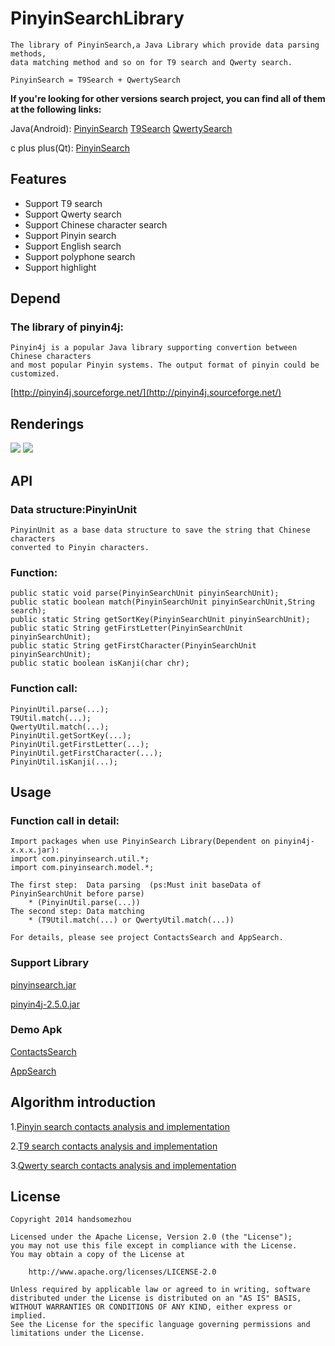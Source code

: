 PinyinSearchLibrary
===================
	The library of PinyinSearch,a Java Library which provide data parsing methods, 
	data matching method and so on for T9 search and Qwerty search.
	
	PinyinSearch = T9Search + QwertySearch
	
**If you're looking for other versions search project, you can find all of them at the following links:**

Java(Android):
[PinyinSearch](https://github.com/handsomezhou/PinyinSearchLibrary)
[T9Search](https://github.com/handsomezhou/T9SearchLibrary)
[QwertySearch](https://github.com/handsomezhou/QwertySearchLibrary)

c plus plus(Qt):
[PinyinSearch](https://github.com/handsomezhou/pinyinsearch4cpp)


Features
---------------
 * Support T9 search
 * Support Qwerty search
 * Support Chinese character search
 * Support Pinyin search
 * Support English search
 * Support polyphone search
 * Support highlight

Depend
---------------
### The library of pinyin4j: 
	Pinyin4j is a popular Java library supporting convertion between Chinese characters 
	and most popular Pinyin systems. The output format of pinyin could be customized.
[http://pinyin4j.sourceforge.net/](http://pinyin4j.sourceforge.net/)

Renderings
---------------
<img src="https://github.com/handsomezhou/PinyinSearchLibrary/blob/master/external_res/image/ContactsSearch.gif"/>
<img src="https://github.com/handsomezhou/PinyinSearchLibrary/blob/master/external_res/image/AppSearch.gif"/>

API
---------------
### Data structure:PinyinUnit
	PinyinUnit as a base data structure to save the string that Chinese characters  
	converted to Pinyin characters.
	
### Function:
	public static void parse(PinyinSearchUnit pinyinSearchUnit);
	public static boolean match(PinyinSearchUnit pinyinSearchUnit,String search);
	public static String getSortKey(PinyinSearchUnit pinyinSearchUnit);
	public static String getFirstLetter(PinyinSearchUnit pinyinSearchUnit);
	public static String getFirstCharacter(PinyinSearchUnit pinyinSearchUnit);
	public static boolean isKanji(char chr);

### Function call:
	PinyinUtil.parse(...);
	T9Util.match(...);
	QwertyUtil.match(...);
	PinyinUtil.getSortKey(...);
	PinyinUtil.getFirstLetter(...);
	PinyinUtil.getFirstCharacter(...);
	PinyinUtil.isKanji(...);
	
Usage
---------------	
### Function call in detail:
	Import packages when use PinyinSearch Library(Dependent on pinyin4j-x.x.x.jar):
	import com.pinyinsearch.util.*;
	import com.pinyinsearch.model.*;
	
	The first step:  Data parsing  (ps:Must init baseData of PinyinSearchUnit before parse)
	    * (PinyinUtil.parse(...))
    The second step: Data matching 
	    * (T9Util.match(...) or QwertyUtil.match(...))
	
	For details, please see project ContactsSearch and AppSearch.

### Support Library
[pinyinsearch.jar](https://github.com/handsomezhou/PinyinSearchLibrary/blob/master/external_res/jar/pinyinsearch.jar?raw=true)

[pinyin4j-2.5.0.jar](https://github.com/handsomezhou/PinyinSearchLibrary/blob/master/external_res/jar/pinyin4j-2.5.0.jar?raw=true)
	 
### Demo Apk
[ContactsSearch](https://github.com/handsomezhou/PinyinSearchLibrary/blob/master/external_res/bin/ContactsSearch.apk?raw=true)

[AppSearch](https://github.com/handsomezhou/PinyinSearchLibrary/blob/master/external_res/bin/AppSearch.apk?raw=true)

Algorithm introduction
---------------
1.[Pinyin search contacts analysis and implementation](http://blog.csdn.net/zjqyjg/article/details/41360769)

2.[T9 search contacts analysis and implementation](http://blog.csdn.net/zjqyjg/article/details/41182911)

3.[Qwerty search contacts analysis and implementation](http://blog.csdn.net/zjqyjg/article/details/41318907)

License 
---------------
	Copyright 2014 handsomezhou

	Licensed under the Apache License, Version 2.0 (the "License");
	you may not use this file except in compliance with the License.
	You may obtain a copy of the License at

		http://www.apache.org/licenses/LICENSE-2.0
		
	Unless required by applicable law or agreed to in writing, software
	distributed under the License is distributed on an "AS IS" BASIS,
	WITHOUT WARRANTIES OR CONDITIONS OF ANY KIND, either express or implied.
	See the License for the specific language governing permissions and
	limitations under the License.
